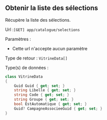 ## <span id='listeselections'>Obtenir la liste des sélections</span>

Récupère la liste des sélections.

Url :`[GET] app/catalogue/selections`

Paramètres : 

- Cette url n'accepte aucun paramètre

Type de retour : `VitrineData[]`

Type(s) de données :

```csharp
class VitrineData
{
	Guid Guid { get; set; }
	string Libelle { get; set; }
	string Code { get; set; }
	string Groupe { get; set; }
	bool EstAutomatique { get; set; }
	Guid? CampagneAssocieeGuid { get; set; }
}

```
